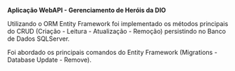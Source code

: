 **Aplicação WebAPI - Gerenciamento de Heróis da DIO**

Utilizando o ORM Entity Framework foi implementado os métodos principais do CRUD (Criação - Leitura - Atualização - Remoção) persistindo no Banco de Dados SQLServer.

Foi abordado os principais comandos do Entity Framework (Migrations - Database Update - Remove).